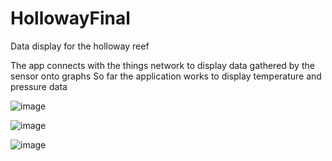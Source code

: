 # HollowayFinal
Data display for the holloway reef

The app connects with the things network to display data gathered by the sensor onto graphs
So far the application works to display temperature and pressure data


![image](https://github.com/akfungai/HollowayFinal/assets/57831808/6ef11ca2-1f3d-4f1e-a24d-4bce9b4064fc)


![image](https://github.com/akfungai/HollowayFinal/assets/57831808/4d213e60-150c-4b5e-9935-3bf4aadfdee8)


![image](https://github.com/akfungai/HollowayFinal/assets/57831808/6b711c2f-28fe-4440-950a-2eb491015980)


